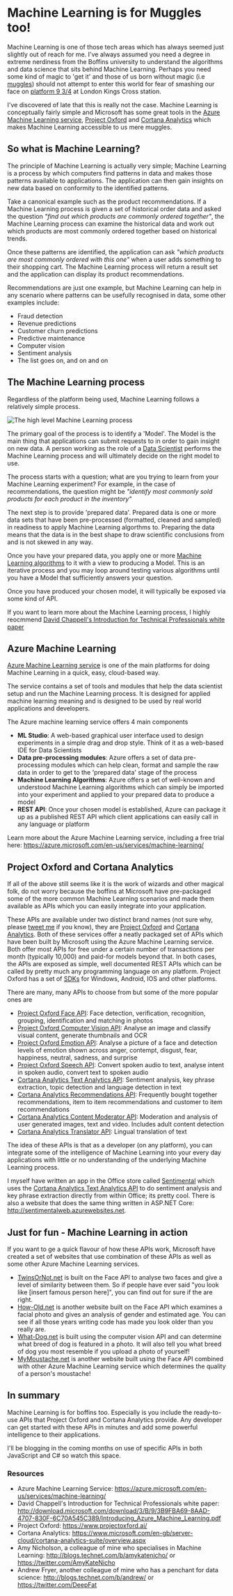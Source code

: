 
# Machine Learning is for Muggles too!
Machine Learning is one of those tech areas which has always seemed just slightly out of reach for me. I've always assumed you need a degree in extreme nerdiness from the Boffins university to understand the algorithms and data science that sits behind Machine Learning. Perhaps you need some kind of magic to 'get it' and those of us born without magic (i.e [muggles](https://en.wikipedia.org/wiki/Muggle)) should not attempt to enter this world for fear of smashing our face on [platform 9 3/4](https://en.wikipedia.org/wiki/London_King%27s_Cross_railway_station#Harry_Potter) at London Kings Cross station.

I've discovered of late that this is really not the case. Machine Learning is conceptually fairly simple and Microsoft has some great tools in the [Azure Machine Learning service](https://azure.microsoft.com/en-us/services/machine-learning/), [Project Oxford](https://www.projectoxford.ai/) and [Cortana Analytics](https://www.microsoft.com/en-gb/server-cloud/cortana-analytics-suite/overview.aspx) which makes Machine Learning accessible to us mere muggles. 

## So what is Machine Learning?
The principle of Machine Learning is actually very simple; Machine Learning is a process by which computers find patterns in data and makes those patterns available to applications. The application can then gain insights on new data based on conformity to the identified patterns.

Take a canonical example such as the product recommendations. If a Machine Learning process is given a set of historical order data and asked the question *"find out which products are commonly ordered together"*, the Machine Learning process can examine the historical data and work out which products are most commonly ordered together based on historical trends. 

Once these patterns are identified, the application can ask *"which products are most commonly ordered with this one"* when a user adds something to their shopping cart. The Machine Learning process will return a result set and the application can display its product recommendations.

Recommendations are just one example, but Machine Learning can help in any scenario where patterns can be usefully recognised in data, some other examples include:
* Fraud detection
* Revenue predictions
* Customer churn predictions
* Predictive maintenance
* Computer vision
* Sentiment analysis
* The list goes on, and on and on

## The Machine Learning process
Regardless of the platform being used, Machine Learning follows a relatively simple process.


![The high level Machine Learning process](https://raw.githubusercontent.com/martinkearn/Content/master/Blogs/Images/MLProcess.PNG)

The primary goal of the process is to identify a 'Model'. The Model is the main thing that applications can submit requests to in order to gain insight on new data. A person working as the role of a [Data Scientist](https://en.wikipedia.org/wiki/Data_science#Data_scientist) performs the Machine Learning process and will ultimately decide on the right model to use.

The process starts with a question; what are you trying to learn from your Machine Learning experiment? For example, in the case of recommendations, the question might be *"identify most commonly sold products for each product in the inventory"*

The next step is to provide 'prepared data'. Prepared data is one or more data sets that have been pre-processed (formatted, cleaned and sampled) in readiness to apply Machine Learning algorthms to. Preparing the data means that the data is in the best shape to draw scientific conclusions from and is not skewed in any way.

Once you have your prepared data, you apply one or more [Machine Learning algorithms](http://machinelearningmastery.com/a-tour-of-machine-learning-algorithms/) to it with a view to producing a Model. This is an iterative process and you may loop around testing various algorithms until you have a Model that sufficiently answers your question.

Once you have produced your chosen model, it will typically be exposed via some kind of API.

If you want to learn more about the Machine Learning process, I highly reocmmend [David Chappell's Introduction for Technical Professionals white paper]( http://download.microsoft.com/download/3/B/9/3B9FBA69-8AAD-4707-830F-6C70A545C389/Introducing_Azure_Machine_Learning.pdf)

## Azure Machine Learning
[Azure Machine Learning service](https://azure.microsoft.com/en-us/services/machine-learning/) is one of the main platforms for doing Machine Learning in a quick, easy, cloud-based way. 

The service contains a set of tools and modules that help the data scientist setup and run the Machine Learning process. It is designed for applied machine learning meaning and is designed to be used by real world applications and developers.

The Azure machine learning service offers 4 main components

* **ML Studio**: A web-based graphical user interface used to design experiments in a simple drag and drop style. Think of it as a web-based IDE for Data Scientists
* **Data pre-processing modules**: Azure offers a set of data pre-processing modules which can help clean, format and sample the raw data in order to get to the 'prepared data' stage of the process
* **Machine Learning Algorithms**: Azure offers a set of well-known and understood Machine Learning algorithms which can simply be imported into your experiment and applied to your prepared data to produce a model
* **REST API**: Once your chosen model is established, Azure can package it up as a published REST API which client applications can easily call in any language or platform

Learn more about the Azure Machine Learning service, including a free trial here: https://azure.microsoft.com/en-us/services/machine-learning/

## Project Oxford and Cortana Analytics
If all of the above still seems like it is the work of wizards and other magical folk, do not worry because the boffins at Microsoft have pre-packaged some of the more common Machine Learning scenarios and made them available as APIs which you can easily integrate into your application.

These APIs are available under two distinct brand names (not sure why, please [tweet me](https://twitter.com/MartinKearn/status/704558494238777345) if you know), they are [Project Oxford](https://www.projectoxford.ai/) and [Cortana Analytics](https://www.microsoft.com/en-gb/server-cloud/cortana-analytics-suite/overview.aspx). Both of these services offer a neatly packaged set of APIs which have been built by Microsoft using the Azure Machine Learning service. Both offer most APIs for free under a certain number of transactions per month (typically 10,000) and paid-for models beyond that. In both cases, the APIs are exposed as simple, well documented REST APIs which can be called by pretty much any programming language on any platform. Project Oxford has a set of [SDKs](https://www.projectoxford.ai/SDK) for Windows, Android, IOS and other platforms.

There are many, many APIs to choose from but some of the more popular ones are
* [Project Oxford Face API](https://www.projectoxford.ai/face): Face detection, verification, recognition, grouping, identification and matching in photos
* [Project Oxford Computer Vision API](https://www.projectoxford.ai/vision): Analyse an image and classify visual content, generate thumbnails and OCR
* [Project Oxford Emotion API](https://www.projectoxford.ai/emotion): Analyse a picture of a face and detection levels of emotion shown across anger, contempt, disgust, fear, happiness, neutral, sadness, and surprise
* [Project Oxford Speech API](https://www.projectoxford.ai/speech): Convert spoken audio to text, analyse intent in spoken audio, convert text to spoken audio
* [Cortana Analytics Text Analytics API](http://gallery.cortanaanalytics.com/MachineLearningAPI/Text-Analytics-2?share=1): Sentiment analysis, key phrase extraction, topic detection and language detection in text
* [Cortana Analytics Recommendations API](http://gallery.cortanaanalytics.com/MachineLearningAPI/Recommendations-2?share=1): Frequently bought together recommendations, item to item recommendations and customer to item recommendations
* [Cortana Analytics Content Moderator API](http://gallery.cortanaanalytics.com/MachineLearningAPI/Content-Moderator-1?share=1): Moderation and analysis of user generated images, text and video. Includes adult content detection
* [Cortana Analytics Translator API](http://gallery.cortanaanalytics.com/MachineLearningAPI/Translator-API-1?share=1): Lingual translation of text

The idea of these APIs is that as a developer (on any platform), you can integrate some of the intelligence of Machine Learning into your every day applications with little or no understanding of the underlying Machine Learning process.

I myself have written an app in the Office store called [Sentimental](https://store.office.com/sentimental-WA104379510.aspx?assetid=WA104379510&sourcecorrid=2dce0934-cd35-4ed2-824f-65352a512837&searchapppos=0) which uses the [Cortana Analytics Text Analytics API](http://gallery.cortanaanalytics.com/MachineLearningAPI/Text-Analytics-2?share=1) to do sentiment analysis and key phrase extraction directly from within Office; its pretty cool. There is also a website that does the same thing written in ASP.NET Core: http://sentimentalweb.azurewebsites.net.

## Just for fun - Machine Learning in action
If you want to ge a quick flavour of how these APIs work, Microsoft have created a set of websites that use combination of these APIs as well as some other Azure Machine Learning services.

* [TwinsOrNot.net](https://www.twinsornot.net/#) is built on the Face API to analyse two faces and give a level of similarity between them. So if people have ever said "you look like [insert famous person here]", you can find out for sure if the are right.
* [How-Old.net](http://how-old.net/#) is another website built on the Face API which examines a facial photo and gives an analysis of gender and estimated age. You can see if all those years writing code has made you look older than you really are.
* [What-Dog.net](https://www.what-dog.net/#) is built using the computer vision API and can determine what breed of dog is featured in a photo. It will also tell you what breed of dog you most resemble if you upload a photo of yourself!
* [MyMoustache.net](https://www.mymoustache.net/#) is another website built using the Face API combined with other Azure Machine Learning service which determines the quality of a person's moustache!

## In summary
Machine Learning is for boffins too. Especially is you include the ready-to-use APIs that Project Oxford and Cortana Analytics provide. Any developer can get started with these APIs in minutes and add some powerful intelligence to their applications.

I'll be blogging in the coming months on use of specific APIs in both JavaScript and C# so watch this space. 

### Resources
* Azure Machine Learning Service: https://azure.microsoft.com/en-us/services/machine-learning/
* David Chappell's Introduction for Technical Professionals white paper: http://download.microsoft.com/download/3/B/9/3B9FBA69-8AAD-4707-830F-6C70A545C389/Introducing_Azure_Machine_Learning.pdf
* Project Oxford: https://www.projectoxford.ai/
* Cortana Analytics: https://www.microsoft.com/en-gb/server-cloud/cortana-analytics-suite/overview.aspx
* Amy Nicholson, a colleague of mine who specialises in Machine Learning: http://blogs.technet.com/b/amykatenicho/ or https://twitter.com/AmyKateNicho
* Andrew Fryer, another colleague of mine who has a penchant for data science: http://blogs.technet.com/b/andrew/ or https://twitter.com/DeepFat